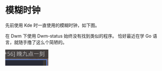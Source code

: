 # 模糊时钟

先前使用 Kde 时一直使用的模糊时钟，如下图。

在 Dwm 下使用 Dwm-status 始终没有找到类似的程序。
恰好最近在学 Go 语言，就随手撸了这么个简陋的。

![效果图](https://github.com/thaoeu/Picture/blob/master/Shot/dwm-status.png)
